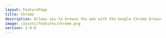 ```yaml
---
layout: FeaturePage
title: Chrome
description: Allows you to browse the web with the Google Chrome browser interface in Win7 Simu
image: /assets/features/chrome.png
version: 2.8.0
---
```

